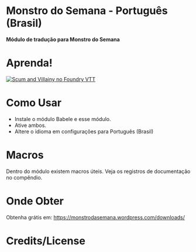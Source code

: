 # Monstro do Semana - Português (Brasil)
<b>Módulo de tradução para Monstro do Semana</b>

# Aprenda!
[![Scum and Villainy no Foundry VTT](https://img.youtube.com/vi/HWh4sbjg1ww/0.jpg)](https://www.youtube.com/watch?v=HWh4sbjg1ww)

# Como Usar
 
- Instale o módulo Babele e esse módulo.
- Ative ambos.
- Altere o idioma em configurações para Português (Brasil)

# Macros

Dentro do módulo existem macros úteis. Veja os registros de documentação no compêndio.

# Onde Obter

Obtenha grátis em: https://monstrodasemana.wordpress.com/downloads/

# Credits/License   
